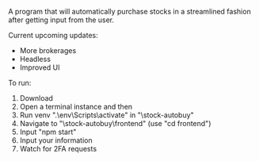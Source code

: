 A program that will automatically purchase stocks in a streamlined fashion after getting input from the user.

Current upcoming updates:
- More brokerages
- Headless
- Improved UI

To run:

1. Download
2. Open a terminal instance and then
3. Run venv ".\env\Scripts\activate" in "\stock-autobuy"
4. Navigate to "\stock-autobuy\frontend" (use "cd frontend")
5. Input "npm start"
6. Input your information
7. Watch for 2FA requests
